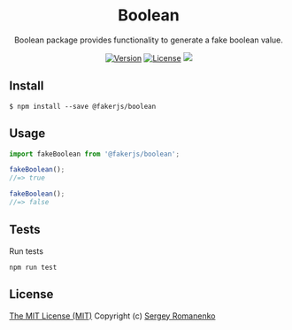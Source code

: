 <h1 align="center">Boolean</h1>
<p align="center">
Boolean package provides functionality to generate a fake boolean value.
</p>

<p align="center">
<a href="https://github.com/faker-javascript/random-boolean/releases"><img alt="Version" src="https://img.shields.io/github/release/faker-javascript/boolean.svg?label=version&color=green"></a> <a href="https://github.com/faker-javascript/boolean"><img src="https://img.shields.io/badge/license-MIT-blue.svg?color=green" alt="License"></a> <img src="https://github.com/faker-javascript/boolean/actions/workflows/tests.yml/badge.svg">
</p>

## Install

```
$ npm install --save @fakerjs/boolean
```

## Usage

```js
import fakeBoolean from '@fakerjs/boolean';

fakeBoolean();
//=> true

fakeBoolean();
//=> false
```

## Tests

Run tests

```
npm run test
```

## License
[The MIT License (MIT)](https://github.com/faker-javascript/boolean/blob/master/LICENSE.txt)
Copyright (c) [Sergey Romanenko](https://github.com/Awilum)
